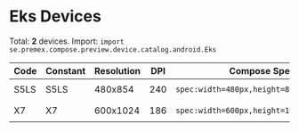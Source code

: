 # Eks Devices

Total: **2** devices. Import: `import se.premex.compose.preview.device.catalog.android.Eks`

| Code | Constant | Resolution | DPI | Compose Spec | Preview Usage |
|------|----------|------------|-----|-------------|---------------|
| S5LS | S5LS | 480x854 | 240 | `spec:width=480px,height=854px,dpi=240` | `@Preview(device = Eks.S5LS)` |
| X7 | X7 | 600x1024 | 186 | `spec:width=600px,height=1024px,dpi=186` | `@Preview(device = Eks.X7)` |

<!-- Generated automatically. Do not edit manually. -->
